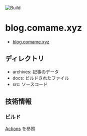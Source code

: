 ![Build](https://github.com/comame/blog.comame.xyz/workflows/Build/badge.svg?event=push)

# blog.comame.xyz
- [blog.comame.xyz](https://blog.comame.xyz)

## ディレクトリ
- archives: 記事のデータ
- docs: ビルドされたファイル
- src: ソースコード

## 技術情報

### ビルド
[Actions](https://github.com/comame/blog.comame.xyz/blob/master/.github/workflows/build.yml) を参照
